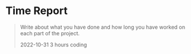 # Time Report

> Write about what you have done and how long you have worked on each part of the project.
>
> 2022-10-31
> 3 hours coding
